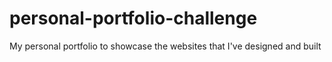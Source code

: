 # personal-portfolio-challenge
My personal portfolio to showcase the websites that I've designed and built
